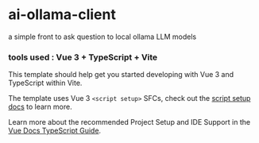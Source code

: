 # ai-ollama-client
a simple front to ask question to local ollama LLM models

### tools used : Vue 3 + TypeScript + Vite

This template should help get you started developing with Vue 3 and TypeScript 
within Vite.

The template uses Vue 3 `<script setup>` SFCs, check out the [script setup docs](https://v3.vuejs.org/api/sfc-script-setup.html#sfc-script-setup) to learn more.

Learn more about the recommended Project Setup and IDE Support in the [Vue Docs TypeScript Guide](https://vuejs.org/guide/typescript/overview.html#project-setup).


